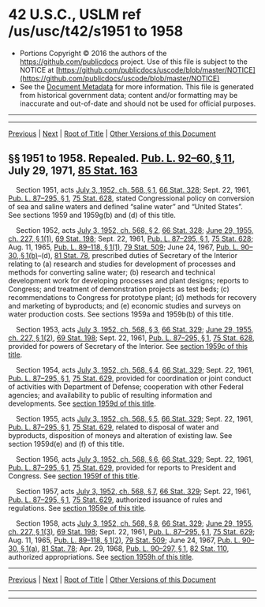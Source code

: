 ---
---

# 42 U.S.C., USLM ref /us/usc/t42/s1951 to 1958

* Portions Copyright © 2016 the authors of the https://github.com/publicdocs project.
  Use of this file is subject to the NOTICE at [https://github.com/publicdocs/uscode/blob/master/NOTICE](https://github.com/publicdocs/uscode/blob/master/NOTICE)
* See the [Document Metadata](././../../../../..//README.md) for more information.
  This file is generated from historical government data; content and/or formatting may be inaccurate and out-of-date and should not be used for official purposes.

----------
----------

[Previous](./../../../../..//us/usc/t42/ch19/schI/m__us_usc_t42_ch19_schI.md) | [Next](./../../../../..//us/usc/t42/ch19/schII/m__us_usc_t42_ch19_schII.md) | [Root of Title](./../../../../../) | [Other Versions of this Document](https://publicdocs.github.io/go/links?ns=uslm&ref=%2Fus%2Fusc%2Ft42%2Fs1951+to+1958)

## §§ 1951 to 1958. Repealed. [Pub. L. 92–60, § 11][/us/pl/92/60/s11], July 29, 1971, [85 Stat. 163][/us/stat/85/163]

    Section 1951, acts [July 3, 1952, ch. 568, § 1][/us/act/1952-07-03/ch568/s1], [66 Stat. 328][/us/stat/66/328]; Sept. 22, 1961, [Pub. L. 87–295, § 1][/us/pl/87/295/s1], [75 Stat. 628][/us/stat/75/628], stated Congressional policy on conversion of sea and saline waters and defined “saline water” and “United States”. See sections 1959 and 1959g(b) and (d) of this title.

    Section 1952, acts [July 3, 1952, ch. 568, § 2][/us/act/1952-07-03/ch568/s2], [66 Stat. 328][/us/stat/66/328]; [June 29, 1955, ch. 227, § 1(1)][/us/act/1955-06-29/ch227/s1/1], [69 Stat. 198][/us/stat/69/198]; Sept. 22, 1961, [Pub. L. 87–295, § 1][/us/pl/87/295/s1], [75 Stat. 628][/us/stat/75/628]; Aug. 11, 1965, [Pub. L. 89–118, § 1(1)][/us/pl/89/118/s1/1], [79 Stat. 509][/us/stat/79/509]; June 24, 1967, [Pub. L. 90–30, § 1(b)][/us/pl/90/30/s1/b]–(d), [81 Stat. 78][/us/stat/81/78], prescribed duties of Secretary of the Interior relating to (a) research and studies for development of processes and methods for converting saline water; (b) research and technical development work for developing processes and plant designs; reports to Congress; and treatment of demonstration projects as test beds; (c) recommendations to Congress for prototype plant; (d) methods for recovery and marketing of byproducts; and (e) economic studies and surveys on water production costs. See sections 1959a and 1959b(b) of this title.

    Section 1953, acts [July 3, 1952, ch. 568, § 3][/us/act/1952-07-03/ch568/s3], [66 Stat. 329][/us/stat/66/329]; [June 29, 1955, ch. 227, § 1(2)][/us/act/1955-06-29/ch227/s1/2], [69 Stat. 198][/us/stat/69/198]; Sept. 22, 1961, [Pub. L. 87–295, § 1][/us/pl/87/295/s1], [75 Stat. 628][/us/stat/75/628], provided for powers of Secretary of the Interior. See [section 1959c of this title][/us/usc/t42/s1959c].

    Section 1954, acts [July 3, 1952, ch. 568, § 4][/us/act/1952-07-03/ch568/s4], [66 Stat. 329][/us/stat/66/329]; Sept. 22, 1961, [Pub. L. 87–295, § 1][/us/pl/87/295/s1], [75 Stat. 629][/us/stat/75/629], provided for coordination or joint conduct of activities with Department of Defense; cooperation with other Federal agencies; and availability to public of resulting information and developments. See [section 1959d of this title][/us/usc/t42/s1959d].

    Section 1955, acts [July 3, 1952, ch. 568, § 5][/us/act/1952-07-03/ch568/s5], [66 Stat. 329][/us/stat/66/329]; Sept. 22, 1961, [Pub. L. 87–295, § 1][/us/pl/87/295/s1], [75 Stat. 629][/us/stat/75/629], related to disposal of water and byproducts, disposition of moneys and alteration of existing law. See section 1959d(e) and (f) of this title.

    Section 1956, acts [July 3, 1952, ch. 568, § 6][/us/act/1952-07-03/ch568/s6], [66 Stat. 329][/us/stat/66/329]; Sept. 22, 1961, [Pub. L. 87–295, § 1][/us/pl/87/295/s1], [75 Stat. 629][/us/stat/75/629], provided for reports to President and Congress. See [section 1959f of this title][/us/usc/t42/s1959f].

    Section 1957, acts [July 3, 1952, ch. 568, § 7][/us/act/1952-07-03/ch568/s7], [66 Stat. 329][/us/stat/66/329]; Sept. 22, 1961, [Pub. L. 87–295, § 1][/us/pl/87/295/s1], [75 Stat. 629][/us/stat/75/629], authorized issuance of rules and regulations. See [section 1959e of this title][/us/usc/t42/s1959e].

    Section 1958, acts [July 3, 1952, ch. 568, § 8][/us/act/1952-07-03/ch568/s8], [66 Stat. 329][/us/stat/66/329]; [June 29, 1955, ch. 227, § 1(3)][/us/act/1955-06-29/ch227/s1/3], [69 Stat. 198][/us/stat/69/198]; Sept. 22, 1961, [Pub. L. 87–295, § 1][/us/pl/87/295/s1], [75 Stat. 629][/us/stat/75/629]; Aug. 11, 1965, [Pub. L. 89–118, § 1(2)][/us/pl/89/118/s1/2], [79 Stat. 509][/us/stat/79/509]; June 24, 1967, [Pub. L. 90–30, § 1(a)][/us/pl/90/30/s1/a], [81 Stat. 78][/us/stat/81/78]; Apr. 29, 1968, [Pub. L. 90–297, § 1][/us/pl/90/297/s1], [82 Stat. 110][/us/stat/82/110], authorized appropriations. See [section 1959h of this title][/us/usc/t42/s1959h].

----------

[Previous](./../../../../..//us/usc/t42/ch19/schI/m__us_usc_t42_ch19_schI.md) | [Next](./../../../../..//us/usc/t42/ch19/schII/m__us_usc_t42_ch19_schII.md) | [Root of Title](./../../../../../) | [Other Versions of this Document](https://publicdocs.github.io/go/links?ns=uslm&ref=%2Fus%2Fusc%2Ft42%2Fs1951+to+1958)

----------
----------

[/us/pl/92/60/s11]: https://publicdocs.github.io/go/links?ns=uslm&ref=%2Fus%2Fpl%2F92%2F60%2Fs11
[/us/stat/85/163]: https://publicdocs.github.io/go/links?ns=uslm&ref=%2Fus%2Fstat%2F85%2F163
[/us/act/1952-07-03/ch568/s1]: https://publicdocs.github.io/go/links?ns=uslm&ref=%2Fus%2Fact%2F1952-07-03%2Fch568%2Fs1
[/us/stat/66/328]: https://publicdocs.github.io/go/links?ns=uslm&ref=%2Fus%2Fstat%2F66%2F328
[/us/pl/87/295/s1]: https://publicdocs.github.io/go/links?ns=uslm&ref=%2Fus%2Fpl%2F87%2F295%2Fs1
[/us/stat/75/628]: https://publicdocs.github.io/go/links?ns=uslm&ref=%2Fus%2Fstat%2F75%2F628
[/us/act/1952-07-03/ch568/s2]: https://publicdocs.github.io/go/links?ns=uslm&ref=%2Fus%2Fact%2F1952-07-03%2Fch568%2Fs2
[/us/stat/66/328]: https://publicdocs.github.io/go/links?ns=uslm&ref=%2Fus%2Fstat%2F66%2F328
[/us/act/1955-06-29/ch227/s1/1]: https://publicdocs.github.io/go/links?ns=uslm&ref=%2Fus%2Fact%2F1955-06-29%2Fch227%2Fs1%2F1
[/us/stat/69/198]: https://publicdocs.github.io/go/links?ns=uslm&ref=%2Fus%2Fstat%2F69%2F198
[/us/pl/87/295/s1]: https://publicdocs.github.io/go/links?ns=uslm&ref=%2Fus%2Fpl%2F87%2F295%2Fs1
[/us/stat/75/628]: https://publicdocs.github.io/go/links?ns=uslm&ref=%2Fus%2Fstat%2F75%2F628
[/us/pl/89/118/s1/1]: https://publicdocs.github.io/go/links?ns=uslm&ref=%2Fus%2Fpl%2F89%2F118%2Fs1%2F1
[/us/stat/79/509]: https://publicdocs.github.io/go/links?ns=uslm&ref=%2Fus%2Fstat%2F79%2F509
[/us/pl/90/30/s1/b]: https://publicdocs.github.io/go/links?ns=uslm&ref=%2Fus%2Fpl%2F90%2F30%2Fs1%2Fb
[/us/stat/81/78]: https://publicdocs.github.io/go/links?ns=uslm&ref=%2Fus%2Fstat%2F81%2F78
[/us/act/1952-07-03/ch568/s3]: https://publicdocs.github.io/go/links?ns=uslm&ref=%2Fus%2Fact%2F1952-07-03%2Fch568%2Fs3
[/us/stat/66/329]: https://publicdocs.github.io/go/links?ns=uslm&ref=%2Fus%2Fstat%2F66%2F329
[/us/act/1955-06-29/ch227/s1/2]: https://publicdocs.github.io/go/links?ns=uslm&ref=%2Fus%2Fact%2F1955-06-29%2Fch227%2Fs1%2F2
[/us/stat/69/198]: https://publicdocs.github.io/go/links?ns=uslm&ref=%2Fus%2Fstat%2F69%2F198
[/us/pl/87/295/s1]: https://publicdocs.github.io/go/links?ns=uslm&ref=%2Fus%2Fpl%2F87%2F295%2Fs1
[/us/stat/75/628]: https://publicdocs.github.io/go/links?ns=uslm&ref=%2Fus%2Fstat%2F75%2F628
[/us/usc/t42/s1959c]: https://publicdocs.github.io/go/links?ns=uslm&ref=%2Fus%2Fusc%2Ft42%2Fs1959c
[/us/act/1952-07-03/ch568/s4]: https://publicdocs.github.io/go/links?ns=uslm&ref=%2Fus%2Fact%2F1952-07-03%2Fch568%2Fs4
[/us/stat/66/329]: https://publicdocs.github.io/go/links?ns=uslm&ref=%2Fus%2Fstat%2F66%2F329
[/us/pl/87/295/s1]: https://publicdocs.github.io/go/links?ns=uslm&ref=%2Fus%2Fpl%2F87%2F295%2Fs1
[/us/stat/75/629]: https://publicdocs.github.io/go/links?ns=uslm&ref=%2Fus%2Fstat%2F75%2F629
[/us/usc/t42/s1959d]: https://publicdocs.github.io/go/links?ns=uslm&ref=%2Fus%2Fusc%2Ft42%2Fs1959d
[/us/act/1952-07-03/ch568/s5]: https://publicdocs.github.io/go/links?ns=uslm&ref=%2Fus%2Fact%2F1952-07-03%2Fch568%2Fs5
[/us/stat/66/329]: https://publicdocs.github.io/go/links?ns=uslm&ref=%2Fus%2Fstat%2F66%2F329
[/us/pl/87/295/s1]: https://publicdocs.github.io/go/links?ns=uslm&ref=%2Fus%2Fpl%2F87%2F295%2Fs1
[/us/stat/75/629]: https://publicdocs.github.io/go/links?ns=uslm&ref=%2Fus%2Fstat%2F75%2F629
[/us/act/1952-07-03/ch568/s6]: https://publicdocs.github.io/go/links?ns=uslm&ref=%2Fus%2Fact%2F1952-07-03%2Fch568%2Fs6
[/us/stat/66/329]: https://publicdocs.github.io/go/links?ns=uslm&ref=%2Fus%2Fstat%2F66%2F329
[/us/pl/87/295/s1]: https://publicdocs.github.io/go/links?ns=uslm&ref=%2Fus%2Fpl%2F87%2F295%2Fs1
[/us/stat/75/629]: https://publicdocs.github.io/go/links?ns=uslm&ref=%2Fus%2Fstat%2F75%2F629
[/us/usc/t42/s1959f]: https://publicdocs.github.io/go/links?ns=uslm&ref=%2Fus%2Fusc%2Ft42%2Fs1959f
[/us/act/1952-07-03/ch568/s7]: https://publicdocs.github.io/go/links?ns=uslm&ref=%2Fus%2Fact%2F1952-07-03%2Fch568%2Fs7
[/us/stat/66/329]: https://publicdocs.github.io/go/links?ns=uslm&ref=%2Fus%2Fstat%2F66%2F329
[/us/pl/87/295/s1]: https://publicdocs.github.io/go/links?ns=uslm&ref=%2Fus%2Fpl%2F87%2F295%2Fs1
[/us/stat/75/629]: https://publicdocs.github.io/go/links?ns=uslm&ref=%2Fus%2Fstat%2F75%2F629
[/us/usc/t42/s1959e]: https://publicdocs.github.io/go/links?ns=uslm&ref=%2Fus%2Fusc%2Ft42%2Fs1959e
[/us/act/1952-07-03/ch568/s8]: https://publicdocs.github.io/go/links?ns=uslm&ref=%2Fus%2Fact%2F1952-07-03%2Fch568%2Fs8
[/us/stat/66/329]: https://publicdocs.github.io/go/links?ns=uslm&ref=%2Fus%2Fstat%2F66%2F329
[/us/act/1955-06-29/ch227/s1/3]: https://publicdocs.github.io/go/links?ns=uslm&ref=%2Fus%2Fact%2F1955-06-29%2Fch227%2Fs1%2F3
[/us/stat/69/198]: https://publicdocs.github.io/go/links?ns=uslm&ref=%2Fus%2Fstat%2F69%2F198
[/us/pl/87/295/s1]: https://publicdocs.github.io/go/links?ns=uslm&ref=%2Fus%2Fpl%2F87%2F295%2Fs1
[/us/stat/75/629]: https://publicdocs.github.io/go/links?ns=uslm&ref=%2Fus%2Fstat%2F75%2F629
[/us/pl/89/118/s1/2]: https://publicdocs.github.io/go/links?ns=uslm&ref=%2Fus%2Fpl%2F89%2F118%2Fs1%2F2
[/us/stat/79/509]: https://publicdocs.github.io/go/links?ns=uslm&ref=%2Fus%2Fstat%2F79%2F509
[/us/pl/90/30/s1/a]: https://publicdocs.github.io/go/links?ns=uslm&ref=%2Fus%2Fpl%2F90%2F30%2Fs1%2Fa
[/us/stat/81/78]: https://publicdocs.github.io/go/links?ns=uslm&ref=%2Fus%2Fstat%2F81%2F78
[/us/pl/90/297/s1]: https://publicdocs.github.io/go/links?ns=uslm&ref=%2Fus%2Fpl%2F90%2F297%2Fs1
[/us/stat/82/110]: https://publicdocs.github.io/go/links?ns=uslm&ref=%2Fus%2Fstat%2F82%2F110
[/us/usc/t42/s1959h]: https://publicdocs.github.io/go/links?ns=uslm&ref=%2Fus%2Fusc%2Ft42%2Fs1959h


